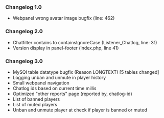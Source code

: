 ### Changelog 1.0
- Webpanel wrong avatar image bugfix (line: 462)

### Changelog 2.0
- Chatfilter contains to containsIgnoreCase (Listener_Chatlog, line: 31)
- Version display in panel-footer (index.php, line 41)

### Changelog 3.0
- MySQl table datatype bugfix (Reason LONGTEXT) [5 tables changed]
- Logging unban and unmute in player history
- Small webpanel navigation
- Chatlog ids based on current time millis
- Optimized "other reports" page (reported by, chatlog-id)
- List of banned players
- List of muted players
- Unban and unmute player at check if player is banned or muted